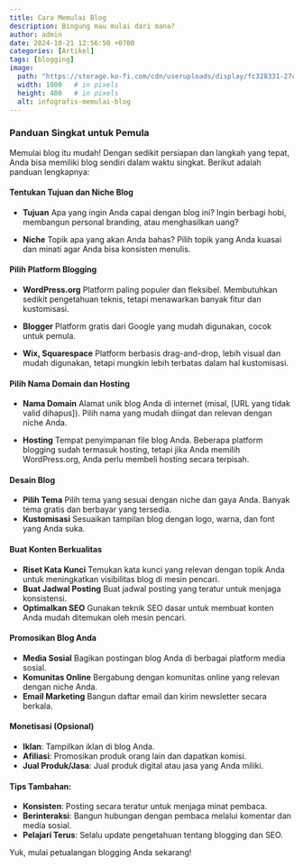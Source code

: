 ```yaml
---
title: Cara Memulai Blog
description: Bingung mau mulai dari mana?
author: admin
date: 2024-10-21 12:56:50 +0700
categories: [Artikel]
tags: [blogging]
image:
  path: "https://storage.ko-fi.com/cdn/useruploads/display/fc328331-27c7-499f-9d41-c726ec5dd51f_designer6.jpeg"
  width: 1000   # in pixels
  height: 400   # in pixels
  alt: infografis-memulai-blog
---
```



### Panduan Singkat untuk Pemula
    
Memulai blog itu mudah! Dengan sedikit persiapan dan langkah yang tepat, Anda bisa memiliki blog sendiri dalam waktu singkat. Berikut adalah panduan lengkapnya:


#### Tentukan Tujuan dan Niche Blog

- **Tujuan**
  Apa yang ingin Anda capai dengan blog ini? Ingin berbagi hobi, membangun personal branding, atau menghasilkan uang?

- **Niche**
  Topik apa yang akan Anda bahas? Pilih topik yang Anda kuasai dan minati agar Anda bisa konsisten menulis.


#### Pilih Platform Blogging
- **WordPress.org**
  Platform paling populer dan fleksibel. Membutuhkan sedikit pengetahuan teknis, tetapi menawarkan banyak fitur dan kustomisasi.

- **Blogger** 
  Platform gratis dari Google yang mudah digunakan, cocok untuk pemula.
   
- **Wix, Squarespace**
  Platform berbasis drag-and-drop, lebih visual dan mudah digunakan, tetapi mungkin lebih terbatas dalam hal kustomisasi.


#### Pilih Nama Domain dan Hosting
    
- **Nama Domain**
  Alamat unik blog Anda di internet (misal, [URL yang tidak valid dihapus]). Pilih nama yang mudah diingat dan relevan dengan niche Anda.

- **Hosting**
  Tempat penyimpanan file blog Anda. Beberapa platform blogging sudah termasuk hosting, tetapi jika Anda memilih WordPress.org, Anda perlu membeli hosting secara terpisah.


#### Desain Blog

- **Pilih Tema**
  Pilih tema yang sesuai dengan niche dan gaya Anda. Banyak tema gratis dan berbayar yang tersedia.
- **Kustomisasi**
  Sesuaikan tampilan blog dengan logo, warna, dan font yang Anda suka.


#### Buat Konten Berkualitas

- **Riset Kata Kunci**
  Temukan kata kunci yang relevan dengan topik Anda untuk meningkatkan visibilitas blog di mesin pencari.
- **Buat Jadwal Posting**
  Buat jadwal posting yang teratur untuk menjaga konsistensi.
- **Optimalkan SEO**
  Gunakan teknik SEO dasar untuk membuat konten Anda mudah ditemukan oleh mesin pencari.


#### Promosikan Blog Anda

- **Media Sosial**
  Bagikan postingan blog Anda di berbagai platform media sosial.
- **Komunitas Online**
  Bergabung dengan komunitas online yang relevan dengan niche Anda.
- **Email Marketing** 
  Bangun daftar email dan kirim newsletter secara berkala.


#### Monetisasi (Opsional)

- **Iklan**: Tampilkan iklan di blog Anda.
- **Afiliasi**: Promosikan produk orang lain dan dapatkan komisi.
- **Jual Produk/Jasa**: Jual produk digital atau jasa yang Anda miliki.

#### Tips Tambahan:

- **Konsisten**: Posting secara teratur untuk menjaga minat pembaca.
- **Berinteraksi**: Bangun hubungan dengan pembaca melalui komentar dan media sosial.
- **Pelajari Terus**: Selalu update pengetahuan tentang blogging dan SEO.


Yuk, mulai petualangan blogging Anda sekarang!